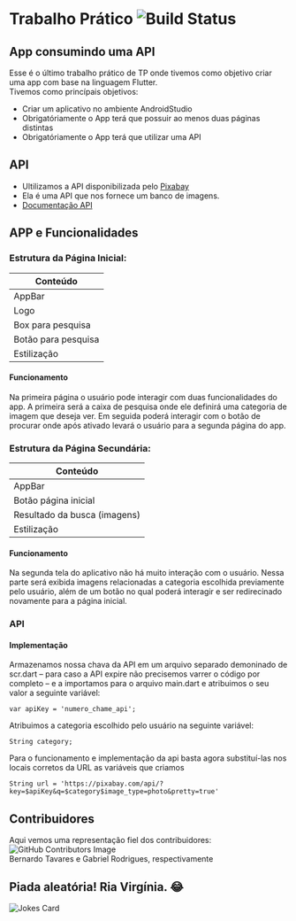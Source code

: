 # Trabalho Prático ![Build Status](https://travis-ci.org/joemccann/dillinger.svg?branch=master)

## App consumindo uma API

Esse é o último trabalho prático de TP onde tivemos como objetivo criar uma app com base na linguagem Flutter.<br>
Tivemos como princípais objetivos:  

- Criar um aplicativo no ambiente AndroidStudio
- Obrigatóriamente o App terá que possuir ao menos duas páginas distintas
- Obrigatóriamente o App terá que utilizar uma API

## API

- Ultilizamos a API disponibilizada pelo [Pixabay]
- Ela é uma API que nos fornece um banco de imagens.
- [Documentação API]

## APP e Funcionalidades

  ### Estrutura da Página Inicial:
  
  | Conteúdo            | 
  | ------------------- |
  | AppBar              |
  | Logo                |
  | Box para pesquisa   |
  | Botão para pesquisa |
  | Estilização         |
  
  #### Funcionamento
  
  Na primeira página o usuário pode interagir com duas funcionalidades do app. A primeira será a caixa de pesquisa onde ele definirá uma categoria de    imagem que deseja ver. Em seguida poderá interagir com o botão de procurar onde após ativado levará o usuário para a segunda página do app.
  
  ### Estrutura da Página Secundária:
  
  | Conteúdo                     | 
  | ---------------------------- |
  | AppBar                       |
  | Botão página inicial         |
  | Resultado da busca (imagens) |  
  | Estilização                  |
  
  #### Funcionamento
  
  Na segunda tela do aplicativo não há muito interação com o usuário. Nessa parte será exibida imagens relacionadas a categoria escolhida previamente pelo usuário, além de um botão no qual poderá interagir e ser redirecinado novamente para a página inicial.
  
  ### API
  
  #### Implementação
  
  Armazenamos nossa chava da API em um arquivo separado demoninado de scr.dart – para caso a API expire não precisemos varrer o código por completo – e a importamos para o arquivo main.dart e atribuimos o seu valor a seguinte variável:
  
```Js
var apiKey = 'numero_chame_api';
```

  Atribuimos a categoria escolhido pelo usuário na seguinte variável:
 
```Js
String category;
```

  Para o funcionamento e implementação da api basta agora substituí-las nos locais corretos da URL as variáveis que criamos

```Js
String url = 'https://pixabay.com/api/?key=$apiKey&q=$category$image_type=photo&pretty=true'
```

## Contribuidores
Aqui vemos uma representação fiel dos contribuidores:<br/>
![GitHub Contributors Image](https://contrib.rocks/image?repo=EoBerrr/APP-API)<br/>
Bernardo Tavares e Gabriel Rodrigues, respectivamente

## Piada aleatória! Ria Virgínia. 😂 
![Jokes Card](https://readme-jokes.vercel.app/api)

[//]: # (These are reference links used in the body of this note and get stripped out when the markdown processor does its job. There is no need to format nicely because it shouldn't be seen.)

[Pixabay]: <https://pixabay.com/pt/>
[Documentação API]: <https://pixabay.com/api/docs/#api_search_images>
